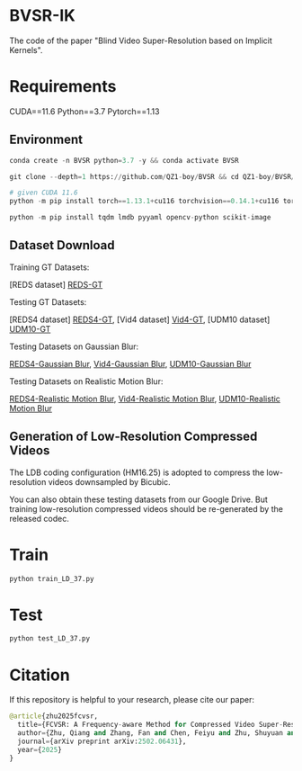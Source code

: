 # BVSR-IK

The code of the paper "Blind Video Super-Resolution based on Implicit Kernels".

# Requirements

CUDA==11.6 Python==3.7 Pytorch==1.13

## Environment
```python
conda create -n BVSR python=3.7 -y && conda activate BVSR

git clone --depth=1 https://github.com/QZ1-boy/BVSR && cd QZ1-boy/BVSR/

# given CUDA 11.6
python -m pip install torch==1.13.1+cu116 torchvision==0.14.1+cu116 torchaudio==0.13.1 --extra-index-url https://download.pytorch.org/whl/cu116

python -m pip install tqdm lmdb pyyaml opencv-python scikit-image
```

## Dataset Download
Training GT Datasets:

[REDS dataset] [REDS-GT](https://seungjunnah.github.io/Datasets/reds.html)

Testing GT Datasets:

[REDS4 dataset] [REDS4-GT](https://seungjunnah.github.io/Datasets/reds.html), [Vid4 dataset] [Vid4-GT](https://drive.google.com/drive/folders/1An6hF1oYkeWxfOBxxKm073mvgIFrBNDA), [UDM10 dataset] [UDM10-GT](https://github.com/psychopa4/PFNL)

Testing Datasets on Gaussian Blur:

[REDS4-Gaussian Blur](https://seungjunnah.github.io/Datasets/reds.html),
[Vid4-Gaussian Blur](https://drive.google.com/drive/folders/1An6hF1oYkeWxfOBxxKm073mvgIFrBNDA),
[UDM10-Gaussian Blur](https://drive.google.com/drive/folders/1An6hF1oYkeWxfOBxxKm073mvgIFrBNDA)

Testing Datasets on Realistic Motion Blur:

[REDS4-Realistic Motion Blur](https://seungjunnah.github.io/Datasets/reds.html),
[Vid4-Realistic Motion Blur](https://drive.google.com/drive/folders/1An6hF1oYkeWxfOBxxKm073mvgIFrBNDA),
[UDM10-Realistic Motion Blur](https://drive.google.com/drive/folders/1An6hF1oYkeWxfOBxxKm073mvgIFrBNDA)

## Generation of Low-Resolution Compressed Videos
The LDB coding configuration (HM16.25) is adopted to compress the low-resolution videos downsampled by Bicubic. 

You can also obtain these testing datasets from our Google Drive. But training low-resolution compressed videos should be re-generated by the released codec. 


# Train
```python
python train_LD_37.py
```
# Test
```python
python test_LD_37.py 
```
# Citation
If this repository is helpful to your research, please cite our paper:
```python
@article{zhu2025fcvsr,
  title={FCVSR: A Frequency-aware Method for Compressed Video Super-Resolution},
  author={Zhu, Qiang and Zhang, Fan and Chen, Feiyu and Zhu, Shuyuan and Bull, David and Zeng, Bing},
  journal={arXiv preprint arXiv:2502.06431},
  year={2025}
}
```
